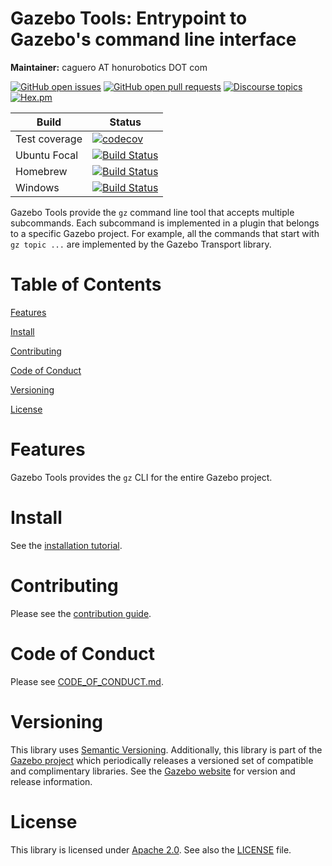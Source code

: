 # Gazebo Tools: Entrypoint to Gazebo's command line interface

**Maintainer:** caguero AT honurobotics DOT com

[![GitHub open issues](https://img.shields.io/github/issues-raw/gazebosim/gz-tools.svg)](https://github.com/gazebosim/gz-tools/issues)
[![GitHub open pull requests](https://img.shields.io/github/issues-pr-raw/gazebosim/gz-tools.svg)](https://github.com/gazebosim/gz-tools/pulls)
[![Discourse topics](https://img.shields.io/discourse/https/community.gazebosim.org/topics.svg)](https://community.gazebosim.org)
[![Hex.pm](https://img.shields.io/hexpm/l/plug.svg)](https://www.apache.org/licenses/LICENSE-2.0)

Build | Status
-- | --
Test coverage | [![codecov](https://codecov.io/gh/gazebosim/gz-tools/branch/main/graph/badge.svg)](https://codecov.io/gh/gazebosim/gz-tools/branch/main)
Ubuntu Focal  | [![Build Status](https://build.osrfoundation.org/buildStatus/icon?job=ignition_tools-ci-main-focal-amd64)](https://build.osrfoundation.org/job/ignition_tools-ci-main-focal-amd64)
Homebrew      | [![Build Status](https://build.osrfoundation.org/buildStatus/icon?job=ignition_tools-ci-main-homebrew-amd64)](https://build.osrfoundation.org/job/ignition_tools-ci-main-homebrew-amd64)
Windows       | [![Build Status](https://build.osrfoundation.org/buildStatus/icon?job=ign_tools-ci-win)](https://build.osrfoundation.org/job/ign_tools-ci-win)

Gazebo Tools provide the `gz` command line tool that accepts multiple
subcommands. Each subcommand is implemented in a plugin that belongs to a
specific Gazebo project. For example, all the commands that start with
`gz topic ...` are implemented by the Gazebo Transport library.

# Table of Contents

[Features](#features)

[Install](#install)

[Contributing](#contributing)

[Code of Conduct](#code-of-conduct)

[Versioning](#versioning)

[License](#license)

# Features

Gazebo Tools provides the `gz` CLI for the entire Gazebo project.

# Install

See the [installation tutorial](https://gazebosim.org/api/tools/2.0/install.html).

# Contributing

Please see the [contribution guide](https://gazebosim.org/docs/all/contributing).

# Code of Conduct

Please see
[CODE_OF_CONDUCT.md](https://github.com/gazebosim/gz-sim/blob/main/CODE_OF_CONDUCT.md).

# Versioning

This library uses [Semantic Versioning](https://semver.org/). Additionally, this library is part of the [Gazebo project](https://gazebosim.org) which periodically releases a versioned set of compatible and complimentary libraries. See the [Gazebo website](https://gazebosim.org) for version and release information.

# License

This library is licensed under [Apache 2.0](https://www.apache.org/licenses/LICENSE-2.0). See also the [LICENSE](https://github.com/gazebosim/gz-tools/blob/main/LICENSE) file.
